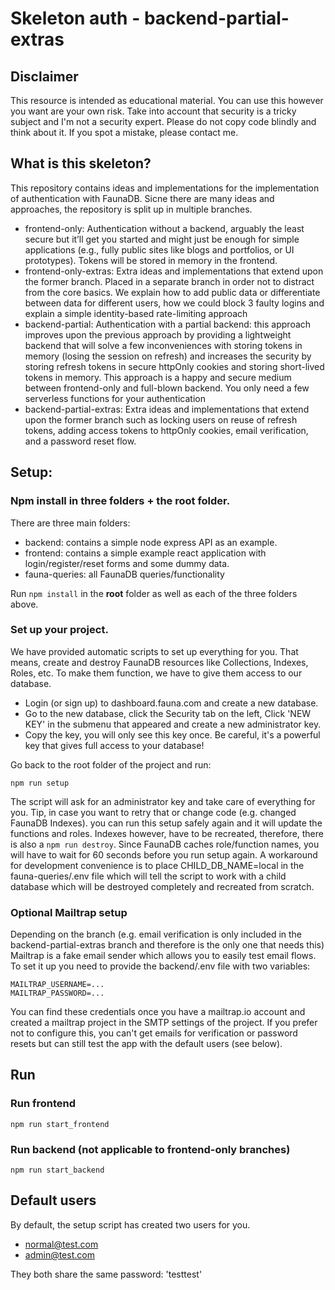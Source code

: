 # Skeleton auth - backend-partial-extras
## Disclaimer
This resource is intended as educational material. You can use this however you want are your own risk. 
Take into account that security is a tricky subject and I'm not a security expert. Please do not copy code blindly and think about it.
If you spot a mistake, please contact me. 

## What is this skeleton?
This repository contains ideas and implementations for the implementation of authentication with FaunaDB. 
Sicne there are many ideas and approaches, the repository is split up in multiple branches. 

* frontend-only: Authentication without a backend, arguably the least secure but it’ll get you started and might just be enough for simple applications (e.g., fully public sites like blogs and portfolios, or UI prototypes). Tokens will be stored in memory in the frontend.  
* frontend-only-extras: Extra ideas and implementations that extend upon the former branch. Placed in a separate branch in order not to distract from the core basics. We explain how to add public data or differentiate between data for different users, how we could block 3 faulty logins and explain a simple identity-based rate-limiting approach
* backend-partial: Authentication with a partial backend: this approach improves upon the previous approach by providing a lightweight backend that will solve a few inconveniences with storing tokens in memory (losing the session on refresh) and increases the security by storing refresh tokens in secure httpOnly cookies and storing short-lived tokens in memory. This approach is a happy and secure medium between frontend-only and full-blown backend. You only need a few serverless functions for your authentication 
* backend-partial-extras: Extra ideas and implementations that extend upon the former branch such as locking users on reuse of refresh tokens, adding access tokens to httpOnly cookies, email verification, and a password reset flow.

## Setup:
### Npm install in three folders + the root folder. 
There are three main folders:

* backend: contains a simple node express API as an example. 
* frontend: contains a simple example react application with login/register/reset forms and some dummy data.
* fauna-queries: all FaunaDB queries/functionality

Run ```npm install``` in the **root** folder as well as each of the three folders above. 

### Set up your project.
We have provided automatic scripts to set up everything for you. That means, create and destroy FaunaDB resources like Collections, Indexes, Roles, etc. 
To make them function, we have to give them access to our database. 

* Login (or sign up) to dashboard.fauna.com and create a new database.
* Go to the new database, click the Security tab on the left, Click 'NEW KEY' in the submenu that appeared and create a new administrator key.
* Copy the key, you will only see this key once. Be careful, it's a powerful key that gives full access to your database!

Go back to the root folder of the project and run:

```
npm run setup
```

The script will ask for an administrator key and take care of everything for you. Tip, in case you want to retry that or change code (e.g. changed FaunaDB Indexes). you can run this setup safely again and it will update the functions and roles. Indexes however, have to be recreated, therefore, there is also a ```npm run destroy```. Since FaunaDB caches role/function names, you will have to wait for 60 seconds before you run setup again. A workaround for development convenience is to place CHILD_DB_NAME=local in the fauna-queries/.env file which will tell the script to work with a child database which will be destroyed completely and recreated from scratch. 

### Optional Mailtrap setup 
Depending on the branch (e.g. email verification is only included in the backend-partial-extras branch and therefore is the only one that needs this)
Mailtrap is a fake email sender which allows you to easily test email flows. To set it up you need to provide the backend/.env file with two variables:
```
MAILTRAP_USERNAME=...
MAILTRAP_PASSWORD=...
```
You can find these credentials once you have a mailtrap.io account and created a mailtrap project in the SMTP settings of the project. 
If you prefer not to configure this, you can't get emails for verification or password resets but can still test the app with the default users (see below). 

## Run

### Run frontend
```
npm run start_frontend
```

### Run backend (not applicable to frontend-only branches)
```
npm run start_backend
```

## Default users
By default, the setup script has created two users for you. 

* normal@test.com
* admin@test.com

They both share the same password: 'testtest'

